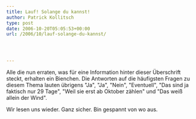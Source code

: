 ```yaml
---
title: Lauf! Solange du kannst!
author: Patrick Kollitsch
type: post
date: 2006-10-20T05:05:53+00:00
url: /2006/10/lauf-solange-du-kannst/




---
```

Alle die nun erraten, was f&uuml;r eine Information hinter dieser &Uuml;berschrift steckt, erhalten ein Bienchen. Die Antworten auf die h&auml;ufigsten Fragen zu diesem Thema lauten &uuml;brigens "Ja", "Ja", "Nein", "Eventuell", "Das sind ja faktisch nur 29 Tage", "Weil sie erst ab Oktober z&auml;hlen" und "Das wei&szlig; allein der Wind". 

Wir lesen uns wieder. Ganz sicher. Bin gespannt von wo aus.